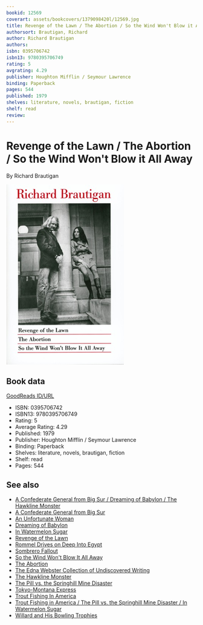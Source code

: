 ```yaml
---
bookid: 12569
coverart: assets/bookcovers/1379098420l/12569.jpg
title: Revenge of the Lawn / The Abortion / So the Wind Won't Blow it All Away
authorsort: Brautigan, Richard
author: Richard Brautigan
authors: 
isbn: 0395706742
isbn13: 9780395706749
rating: 5
avgrating: 4.29
publisher: Houghton Mifflin / Seymour Lawrence
binding: Paperback
pages: 544
published: 1979
shelves: literature, novels, brautigan, fiction
shelf: read
review: 
---
```


# Revenge of the Lawn / The Abortion / So the Wind Won't Blow it All Away

By Richard Brautigan

![](../../assets/bookcovers/1379098420l/12569.jpg)

## Book data

[GoodReads ID/URL](https://www.goodreads.com/book/show/12569)

- ISBN: 0395706742
- ISBN13: 9780395706749
- Rating: 5
- Average Rating: 4.29
- Published: 1979
- Publisher: Houghton Mifflin / Seymour Lawrence
- Binding: Paperback
- Shelves: literature, novels, brautigan, fiction
- Shelf: read
- Pages: 544


## See also

- [A Confederate General from Big Sur / Dreaming of Babylon / The Hawkline Monster](A_Confederate_General_from_Big_Sur_-_Dreaming_of_Babylon_-_The_Hawkline_Monster.md)
- [A Confederate General from Big Sur](A_Confederate_General_from_Big_Sur.md)
- [An Unfortunate Woman](An_Unfortunate_Woman.md)
- [Dreaming of Babylon](Dreaming_of_Babylon.md)
- [In Watermelon Sugar](In_Watermelon_Sugar.md)
- [Revenge of the Lawn](Revenge_of_the_Lawn.md)
- [Rommel Drives on Deep Into Egypt](Rommel_Drives_on_Deep_Into_Egypt.md)
- [Sombrero Fallout](Sombrero_Fallout.md)
- [So the Wind Won't Blow It All Away](So_the_Wind_Wont_Blow_It_All_Away.md)
- [The Abortion](The_Abortion.md)
- [The Edna Webster Collection of Undiscovered Writing](The_Edna_Webster_Collection_of_Undiscovered_Writing.md)
- [The Hawkline Monster](The_Hawkline_Monster.md)
- [The Pill vs. the Springhill Mine Disaster](The_Pill_vs_the_Springhill_Mine_Disaster.md)
- [Tokyo-Montana Express](Tokyo-Montana_Express.md)
- [Trout Fishing In America](Trout_Fishing_In_America.md)
- [Trout Fishing in America / The Pill vs. the Springhill Mine Disaster / In Watermelon Sugar](Trout_Fishing_in_America_-_The_Pill_vs_the_Springhill_Mine_Disaster_-_In_Watermelon_Sugar.md)
- [Willard and His Bowling Trophies](Willard_and_His_Bowling_Trophies.md)
